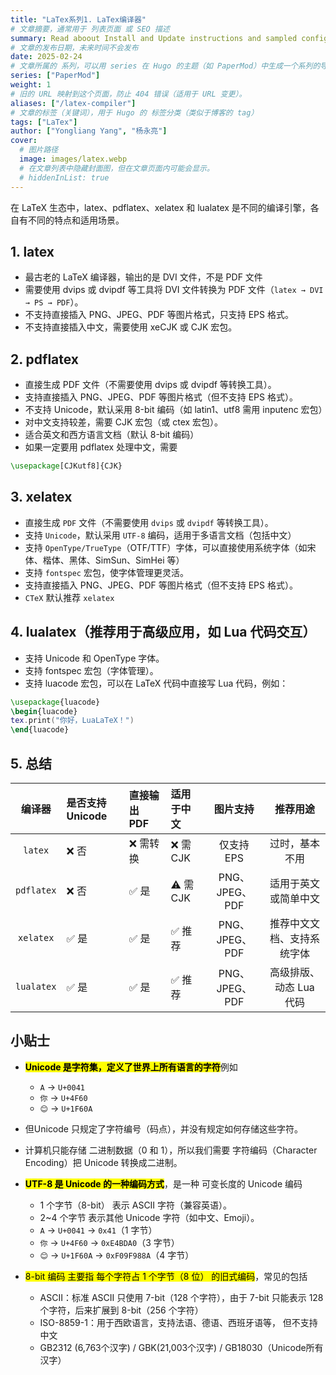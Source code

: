 ```yaml
---
title: "LaTex系列1. LaTex编译器"
# 文章摘要，通常用于 列表页面 或 SEO 描述
summary: Read aboout Install and Update instructions and sampled configuration templates
# 文章的发布日期，未来时间不会发布
date: 2025-02-24
# 文章所属的 系列，可以用 series 在 Hugo 的主题（如 PaperMod）中生成一个系列的导航
series: ["PaperMod"]
weight: 1
# 旧的 URL 映射到这个页面，防止 404 错误（适用于 URL 变更）。
aliases: ["/latex-compiler"]
# 文章的标签（关键词），用于 Hugo 的 标签分类（类似于博客的 tag）
tags: ["LaTex"]
author: ["Yongliang Yang", "杨永亮"]
cover:
  # 图片路径
  image: images/latex.webp
  # 在文章列表中隐藏封面图，但在文章页面内可能会显示。
  # hiddenInList: true
---
```



在 LaTeX 生态中，latex、pdflatex、xelatex 和 lualatex 是不同的编译引擎，各自有不同的特点和适用场景。

## 1. latex

- 最古老的 LaTeX 编译器，输出的是 DVI 文件，不是 PDF 文件
- 需要使用 dvips 或 dvipdf 等工具将 DVI 文件转换为 PDF 文件（`latex → DVI → PS → PDF`）。
- 不支持直接插入 PNG、JPEG、PDF 等图片格式，只支持 EPS 格式。
- 不支持直接插入中文，需要使用 xeCJK 或 CJK 宏包。

## 2. pdflatex

- 直接生成 PDF 文件（不需要使用 dvips 或 dvipdf 等转换工具）。
- 支持直接插入 PNG、JPEG、PDF 等图片格式（但不支持 EPS 格式）。
- 不支持 Unicode，默认采用 8-bit 编码（如 latin1、utf8 需用 inputenc 宏包）
- 对中文支持较差，需要 CJK 宏包（或 ctex 宏包）。
- 适合英文和西方语言文档（默认 8-bit 编码）
- 如果一定要用 pdflatex 处理中文，需要
```tex
\usepackage[CJKutf8]{CJK}
```

## 3. xelatex

- 直接生成 `PDF` 文件（不需要使用 `dvips` 或 `dvipdf` 等转换工具）。
- 支持 `Unicode`，默认采用 `UTF-8` 编码，适用于多语言文档（包括中文）
- 支持 `OpenType/TrueType`（OTF/TTF）字体，可以直接使用系统字体（如宋体、楷体、黑体、SimSun、SimHei 等）
- 支持 `fontspec` 宏包，使字体管理更灵活。
- 支持直接插入 PNG、JPEG、PDF 等图片格式（但不支持 EPS 格式）。
- `CTeX` 默认推荐 `xelatex`

## 4. lualatex（推荐用于高级应用，如 Lua 代码交互）

- 支持 Unicode 和 OpenType 字体。
- 支持 fontspec 宏包（字体管理）。
- 支持 luacode 宏包，可以在 LaTeX 代码中直接写 Lua 代码，例如：
```tex
\usepackage{luacode}
\begin{luacode}
tex.print("你好，LuaLaTeX！")
\end{luacode}
```

## 5. 总结

| 编译器     | 是否支持 Unicode | 直接输出 PDF | 适用于中文 | 图片支持        | 推荐用途              |
|:------------:|:----------------|:--------------|:------------|:---------------:|:--------------------:|
| `latex`    | ❌ 否           | ❌ 需转换    | ❌ 需 CJK  | 仅支持 EPS    | 过时，基本不用       |
| `pdflatex` | ❌ 否           | ✅ 是        | ⚠️ 需 CJK  | PNG、JPEG、PDF | 适用于英文或简单中文 |
| `xelatex`  | ✅ 是           | ✅ 是        | ✅ 推荐    | PNG、JPEG、PDF | 推荐中文文档、支持系统字体 |
| `lualatex` | ✅ 是           | ✅ 是        | ✅ 推荐    | PNG、JPEG、PDF | 高级排版、动态 Lua 代码 |


## 小贴士

- <mark>**Unicode 是字符集，定义了世界上所有语言的字符**</mark>例如
  - `A` → `U+0041`
  - `你` → `U+4F60`
  - `😊` → `U+1F60A`

- 但Unicode 只规定了字符编号（码点），并没有规定如何存储这些字符。

- 计算机只能存储 二进制数据（0 和 1），所以我们需要 字符编码（Character Encoding）把 Unicode 转换成二进制。

- <mark>**UTF-8 是 Unicode 的一种编码方式**</mark>，是一种 可变长度的 Unicode 编码
  - 1 个字节（8-bit） 表示 ASCII 字符（兼容英语）。
  - 2~4 个字节 表示其他 Unicode 字符（如中文、Emoji）。
  - `A` → `U+0041` → `0x41`（1 字节）
  - `你` → `U+4F60` → `0xE4BDA0`（3 字节）
  - `😊` → `U+1F60A` → `0xF09F988A`（4 字节）

- <mark>8-bit 编码 主要指 每个字符占 1 个字节（8 位） 的旧式编码</mark>，常见的包括
  - ASCII：标准 ASCII 只使用 7-bit（128 个字符），由于 7-bit 只能表示 128 个字符，后来扩展到 8-bit（256 个字符）
  - ISO-8859-1：用于西欧语言，支持法语、德语、西班牙语等，
但不支持中文
  - GB2312 (6,763个汉字) / GBK(21,003个汉字) / GB18030（Unicode所有汉字）
